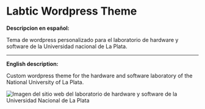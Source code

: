 # Labtic Wordpress Theme

**Descripcion en español:**

Tema de wordpress personalizado para el laboratorio de hardware y software de la Universidad nacional de La Plata.

***

**English description:**

Custom wordpress theme for the hardware and software laboratory of the National University of La Plata.

![Imagen del sitio web del laboratorio de hardware y software de la Universidad Nacional de La Plata](screenshot.png)
